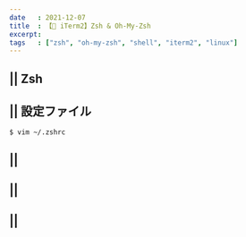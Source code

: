 ```yaml
---
date   : 2021-12-07
title  : 【🐚 iTerm2】Zsh & Oh-My-Zsh
excerpt:
tags   : ["zsh", "oh-my-zsh", "shell", "iterm2", "linux"]
---
```


## || Zsh
## || 設定ファイル
```shell
$ vim ~/.zshrc
```

## ||
## ||
## ||
